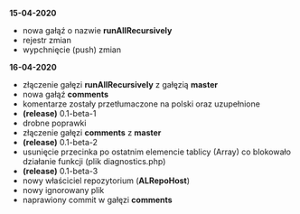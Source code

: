 **15-04-2020**
* nowa gałąź o nazwie **runAllRecursively**
* rejestr zmian
* wypchnięcie (push) zmian

**16-04-2020**
* złączenie gałęzi **runAllRecursively** z gałęzią **master**
* nowa gałąź **comments**
* komentarze zostały przetłumaczone na polski oraz uzupełnione
* **(release)** 0.1-beta-1
* drobne poprawki
* złączenie gałęzi **comments** z **master**
* **(release)** 0.1-beta-2
* usunięcie przecinka po ostatnim elemencie tablicy (Array) co blokowało działanie funkcji (plik diagnostics.php)
* **(release)** 0.1-beta-3
* nowy właściciel repozytorium (**ALRepoHost**)
* nowy ignorowany plik
* naprawiony commit w gałęzi **comments**

